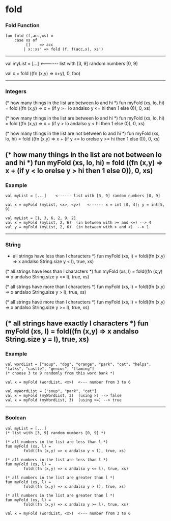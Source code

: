 # fold

### Fold Function
    fun fold (f,acc,xs) =
        case xs of
             []    => acc
            | x::xs' => fold (f, f(acc,x), xs')

---
val myList = [...]    <------ list with [3, 9] random numbers [0, 9]

val x = fold ((fn (x,y) => x+y), 0, foo)

---
### Integers

(* how many things in the list are between lo and hi *)
    fun myFold (xs, lo, hi) =
            fold ((fn (x,y) => x + (if y >= lo andalso y <= hi then 1 else 0)), 0, xs)

(* how many things in the list are between lo and hi *)
    fun myFold (xs, lo, hi) =
            fold ((fn (x,y) => x + (if y > lo andalso y < hi then 1 else 0)), 0, xs)

(* how many things in the list are not between lo and hi *)
    fun myFold (xs, lo, hi) =
            fold ((fn (x,y) => x + (if y <= lo orelse y >= hi then 1 else 0)), 0, xs)

(* how many things in the list are not between lo and hi *)
    fun myFold (xs, lo, hi) =
            fold ((fn (x,y) => x + (if y < lo orelse y > hi then 1 else 0)), 0, xs)
---
### Example
    val myList = [...]    <------ list with [3, 9] random numbers [0, 9]

    val x = myFold (myList, <x>, <y>)   <------ x = int [0, 4]; y = int[5, 9]

    val myList = [1, 3, 6, 2, 9, 2]
    val x = myFold (myList, 2, 6)  (in between with >= and <=) --> 4
    val y = myFold (myList, 2, 6)  (in between with > and <)  --> 1

---
### String

* all strings have less than l characters *)
    fun myFold (xs, l) =
            fold((fn (x,y) => x andalso String.size y < l), true, xs)

(* all strings have less than l characters *)
    fun myFold (xs, l) =
            fold((fn (x,y) => x andalso String.size y <= l), true, xs)

(* all strings have more than l characters *)
    fun myFold (xs, l) =
            fold((fn (x,y) => x andalso String.size y > l), true, xs)

(* all strings have more than l characters *)
    fun myFold (xs, l) =
            fold((fn (x,y) => x andalso String.size y >= l), true, xs)

(* all strings have exactly l characters *)
    fun myFold (xs, l) =
            fold((fn (x,y) => x andalso String.size y = l), true, xs)
---
### Example
    val wordList = ["soup", "dog", "orange", "park", "cat", "helps", "talks", "castle", "genius", "flaming"]  
    (* choose 3 to 9 randomly from this word bank *)

    val x = myFold (wordList, <x>)  <--- number from 3 to 6

    val myWordList = ["soup", "park", "cat"]
    val x = myFold (myWordList, 3)  (using >) --> false
    val x = myFold (myWordList, 3)  (using >=) --> true
---
### Boolean

    val myList = [...]    
    (* list with [3, 9] random numbers [0, 9] *)

    (* all numbers in the list are less than l *)
    fun myFold (xs, l) =
            fold((fn (x,y) => x andalso y < l), true, xs)

    (* all numbers in the list are less than l *)
    fun myFold (xs, l) =
            fold((fn (x,y) => x andalso y <= l), true, xs)

    (* all numbers in the list are greater than l *)
    fun myFold (xs, l) =
            fold((fn (x,y) => x andalso y > l), true, xs)

    (* all numbers in the list are greater than l *)
    fun myFold (xs, l) =
            fold((fn (x,y) => x andalso y >= l), true, xs)

    val x = myFold (wordList, <x>)  <--- number from 3 to 6
